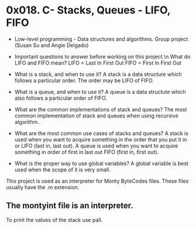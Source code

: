 # 0x018. C- Stacks, Queues - LIFO, FIFO
- Low-level programming - Data structures and algorithms.
Group project (Susan Su and Angie Delgado)

- Important questions to answer before working on this project.\n
What do LIFO and FIFO mean?
LIFO = Last In First Out
FIFO = First In First Out
- What is a stack, and when to use it?
A stack is a data structure which follows a particular order. The order may be
LIFO of FIFO.
- What is a queue, and when to use it?
A queue is a data structute which also follows a particular order of FIFO.
- What are the common implementations of stack and queues?
The most common implementation of stack and queues when using recursive
algorithm.
- What are the most common use cases of stacks and queues?
A stack is used when you want to acquire something in the order that you put it
in or LIFO (last in, last out).
A queue is used when you want to acquire something in order of first in
last out FIFO (first in, first out).
- What is the proper way to use global variables?
A global variable is best used when the scope of it is very small.

This project is used as an interpreter for Monty ByteCodes files.
These files usually have the .m extension.

## The montyint file is an interpreter.
To print the values of the stack use pall.
